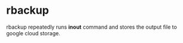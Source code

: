 # rbackup

rbackup repeatedly runs **inout** command and stores the output file to google cloud storage.
